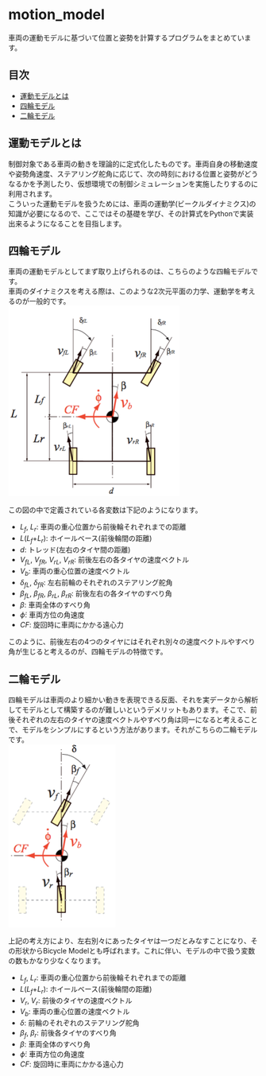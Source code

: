 # motion_model
車両の運動モデルに基づいて位置と姿勢を計算するプログラムをまとめています。  

## 目次
* [運動モデルとは](#運動モデルとは)
* [四輪モデル](#四輪モデル)
* [二輪モデル](#二輪モデル)

## 運動モデルとは
制御対象である車両の動きを理論的に定式化したものです。車両自身の移動速度や姿勢角速度、ステアリング舵角に応じて、次の時刻における位置と姿勢がどうなるかを予測したり、仮想環境での制御シミュレーションを実施したりするのに利用されます。  
こういった運動モデルを扱うためには、車両の運動学(ビークルダイナミクス)の知識が必要になるので、ここではその基礎を学び、その計算式をPythonで実装出来るようになることを目指します。  

## 四輪モデル
車両の運動モデルとしてまず取り上げられるのは、こちらのような四輪モデルです。  
車両のダイナミクスを考える際は、このような2次元平面の力学、運動学を考えるのが一般的です。  
![](/images/four_wheels_model.png)  

この図の中で定義されている各変数は下記のようになります。  
* $L_f$, $L_r$: 車両の重心位置から前後輪それぞれまでの距離  
* $L$($L_f$+$L_r$): ホイールベース(前後輪間の距離)  
* $d$: トレッド(左右のタイヤ間の距離)
* $V_{fL}$, $V_{fR}$, $V_{rL}$, $V_{rR}$: 前後左右の各タイヤの速度ベクトル  
* $V_b$: 車両の重心位置の速度ベクトル
* $\delta_{fL}$, $\delta_{fR}$: 左右前輪のそれぞれのステアリング舵角
* $\beta_{fL}$, $\beta_{fR}$, $\beta_{rL}$, $\beta_{rR}$: 前後左右の各タイヤのすべり角
* $\beta$: 車両全体のすべり角
* $\dot{\phi}$: 車両方位の角速度
* $CF$: 旋回時に車両にかかる遠心力

このように、前後左右の4つのタイヤにはそれぞれ別々の速度ベクトルやすべり角が生じると考えるのが、四輪モデルの特徴です。

## 二輪モデル
四輪モデルは車両のより細かい動きを表現できる反面、それを実データから解析してモデルとして構築するのが難しいというデメリットもあります。そこで、前後それぞれの左右のタイヤの速度ベクトルやすべり角は同一になると考えることで、モデルをシンプルにするという方法があります。それがこちらの二輪モデルです。  
![](/images/two_wheels_model.png)  

上記の考え方により、左右別々にあったタイヤは一つだとみなすことになり、その形状からBicycle Modelとも呼ばれます。これに伴い、モデルの中で扱う変数の数もかなり少なくなります。  
* $L_f$, $L_r$: 車両の重心位置から前後輪それぞれまでの距離  
* $L$($L_f$+$L_r$): ホイールベース(前後輪間の距離)  
* $V_{r}$, $V_{r}$: 前後のタイヤの速度ベクトル  
* $V_b$: 車両の重心位置の速度ベクトル
* $\delta$: 前輪のそれぞれのステアリング舵角
* $\beta_{f}$, $\beta_{r}$: 前後各タイヤのすべり角
* $\beta$: 車両全体のすべり角
* $\dot{\phi}$: 車両方位の角速度
* $CF$: 旋回時に車両にかかる遠心力


